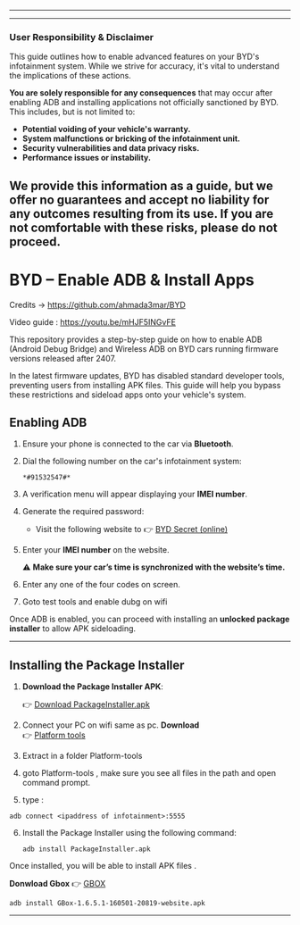 
---
---
### **User Responsibility & Disclaimer**

This guide outlines how to enable advanced features on your BYD's infotainment system. While we strive for accuracy, it's vital to understand the implications of these actions.

**You are solely responsible for any consequences** that may occur after enabling ADB and installing applications not officially sanctioned by BYD. This includes, but is not limited to:

* **Potential voiding of your vehicle's warranty.**
* **System malfunctions or bricking of the infotainment unit.**
* **Security vulnerabilities and data privacy risks.**
* **Performance issues or instability.**

We provide this information as a guide, but **we offer no guarantees and accept no liability** for any outcomes resulting from its use. If you are not comfortable with these risks, please do not proceed.
---
# BYD – Enable ADB & Install Apps  
Credits -> https://github.com/ahmada3mar/BYD

Video guide : https://youtu.be/mHJF5INGvFE
 
This repository provides a step-by-step guide on how to enable ADB (Android Debug Bridge) and Wireless ADB on BYD cars running firmware versions released after 2407.  

In the latest firmware updates, BYD has disabled standard developer tools, preventing users from installing APK files. This guide will help you bypass these restrictions and sideload apps onto your vehicle's system.  

## Enabling ADB  

1. Ensure your phone is connected to the car via **Bluetooth**.  
2. Dial the following number on the car's infotainment system:  

   ```
   *#91532547#*
   ```

3. A verification menu will appear displaying your **IMEI number**.  
4. Generate the required password:  

      - Visit the following website to 👉 [BYD Secret (online)](https://ahmada3mar.github.io/BYD/)
      
6. Enter your **IMEI number** on the website.  

   ⚠ **Make sure your car’s time is synchronized with the website’s time.**
7. Enter any one of the four codes on screen.
8. Goto test tools and enable dubg on wifi   

Once ADB is enabled, you can proceed with installing an **unlocked package installer** to allow APK sideloading.  

---

## Installing the Package Installer  

1. **Download the Package Installer APK**:  

   👉 [Download PackageInstaller.apk](https://github.com/ahmada3mar/BYD/raw/refs/heads/main/PackageInstaller.apk)  

2. Connect your PC on wifi same as pc.
   **Download**  
👉 [Platform tools](https://dl.google.com/android/repository/platform-tools-latest-windows.zip)
3. Extract in a folder Platform-tools
4. goto Platform-tools , make sure you see all files in the path and open command prompt.
5. type :

```
adb connect <ipaddress of infotainment>:5555
```

6. Install the Package Installer using the following command:  

   ```
   adb install PackageInstaller.apk
   ```

Once installed, you will be able to install APK files .

**Donwload Gbox**
👉 [GBOX](https://agile-files.gboxlab.com/GBox-1.6.5.1-160501-20819-website.apk)
```
adb install GBox-1.6.5.1-160501-20819-website.apk
```

---
